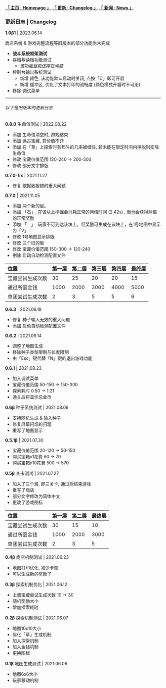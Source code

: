 **[「 主页 · Homepage 」](https://orxnre.github.io/) [「 更新 · Changelog 」](https://orxnre.github.io/c) [「 新闻 · News 」](https://orxnre.github.io/n)**

### 更新日志 | Changelog
**1.0β1** | 2023.06.14

商店系统 & 游戏完整流程等旧版本的部分功能尚未完成

* **战斗系统框架测试**
* 存档与读档功能测试
  * *该功能目前还存在问题*
* 控制台输出系统测试
  * 新增 颜色, 该功能默认启动时关闭, 点按「C」即可开启
  * 新增 缓冲区, 优化了文本打印的流畅度 (颜色模式开启时不可用)
* 移除 调试菜单

****

###### 以下是旧版本的更新日志

**0.8.0** 生命值测试 | 2022.08.22

* 添加 生命值清空时, 游戏结束
* 添加 远古宝藏, 其价值不菲
* 添加 在「草」上探索时有15%的几率被缠住, 若未能在限定时间内挣脱则扣除生命值
* 修改 宝藏价值范围 120-240 → 200-300
* 修改 部分文字排版

**0.7.0-fix** | 2021.11.27

* 修复 挖掘致报错的重大问题

**0.7.0** | 2021.11.05

* 添加 两个新的层。
* 添加 「石」, 在该块上挖掘会消耗正常的两倍时间 (2.42s) , 但也会获得两倍的正常奖励
* 添加 「　」, 玩家不可到达该块上，但奖励可生成在该块上，在1号地图中显示为「V」
* 修改 1号地图显示排版
* 修改 三个旧的层
* 修改 宝藏价值范围 150-300 → 120-240
* 剔除 启动自动检测配置文件

| 位置  | 第一层  | 第二层  | 第三层  | 第四层  | 最终层  |
| :------------ | :------------ | :------------ | :------------ | :------------ | :------------ |
| 宝藏尝试生成次数  | 30  | 25  | 20  | 20  | 15  |
| 通过所需金钱  | 1000  | 2000  | 3000  | 4000  | 5000  |
| 草团尝试生成次数  | 2  | 3  | 5  | 5  | 6  |

**0.6.3** | 2021.09.19

* 修复 种子输入无效的重大问题
* 添加 启动自动检测配置文件

**0.6.2** | 2021.09.14 

* 调整了地图生成
* 移除种子类型限制与长度限制
* 由「Esc」键代替「N」键的退出游戏功能

**0.6.1** | 2021.08.23

* 加入调试菜单
* 宝藏价值范围 50-150 → 150-300
* 探索耗时 0.50 → 1.21
* 通关后将显示总金币

**0.6β** 种子系统测试 | 2021.08.09

* 支持随机生成 & 输入种子
* 修复屏幕闪烁的问题
* 重写了地图显示

**0.5.1β** | 2021.07.30

* 宝藏价值范围 20-120 → 50-150
* 购买宝箱x1花费 60 → 70
* 购买宝箱x10花费 500 → 570

**0.5β** 关卡测试 | 2021.07.27

* 加入了三个层, 即三关卡, 通过后结束游戏
* 重写了商店
* 部分文字修改为简体中文
* 更改了游戏图标

| 位置  | 第一层  | 第二层  | 最终层  |
| :------------ | :------------ | :------------ | :------------ |
| 宝藏尝试生成次数  | 30  | 15  | 10  |
| 通过所需金钱  | 1000  | 2000  | 3000  |
| 草团尝试生成次数  | 2  | 3  | 5  |

**0.4β** 商店机制测试 | 2021.06.23

* 地图打印优化, 减少卡顿
* 可以生成新的奖励了

**0.3β** 探索机制优化 | 2021.06.12

* 上调宝藏尝试生成次数 10 → 30
* 随机奖励大小
* 增加探索耗时

**0.2β** 探索机制测试 | 2021.06.07

* 地图10x10大小
* 优化「草」生成机制
* 加入探索机制
* 加入金钱机制
* 更换图标

**0.1β** 地图生成测试 | 2021.06.06

* 地图6x6大小
* 玩家移动机制
